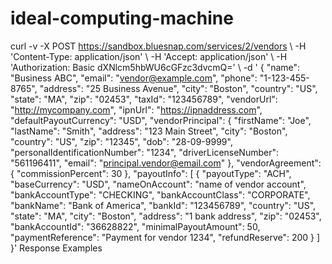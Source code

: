 # ideal-computing-machine
curl -v -X POST https://sandbox.bluesnap.com/services/2/vendors \ -H 'Content-Type: application/json' \ -H 'Accept: application/json' \ -H 'Authorization: Basic dXNlcm5hbWU6cGFzc3dvcmQ=' \ -d ' {   "name": "Business ABC",   "email": "vendor@example.com",   "phone": "1-123-455-8765",   "address": "25 Business Avenue",   "city": "Boston",   "country": "US",   "state": "MA",   "zip": "02453",   "taxId": "123456789",   "vendorUrl": "http://mycompany.com",   "ipnUrl": "https://ipnaddress.com",   "defaultPayoutCurrency": "USD",   "vendorPrincipal": {     "firstName": "Joe",     "lastName": "Smith",     "address": "123 Main Street",     "city": "Boston",     "country": "US",     "zip": "12345",     "dob": "28-09-9999",     "personalIdentificationNumber": "1234",     "driverLicenseNumber": "561196411",     "email": "principal.vendor@email.com"   },   "vendorAgreement": {     "commissionPercent": 30   },   "payoutInfo": [     {       "payoutType": "ACH",       "baseCurrency": "USD",       "nameOnAccount": "name of vendor account",       "bankAccountType": "CHECKING",       "bankAccountClass": "CORPORATE",       "bankName": "Bank of America",       "bankId": "123456789",       "country": "US",       "state": "MA",       "city": "Boston",       "address": "1 bank address",       "zip": "02453",       "bankAccountId": "36628822",       "minimalPayoutAmount": 50,       "paymentReference": "Payment for vendor 1234",       "refundReserve": 200     }   ] }' Response Examples
